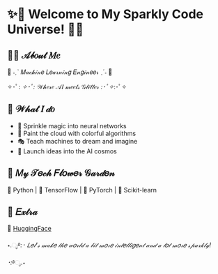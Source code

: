 # ✨🌟 Welcome to My Sparkly Code Universe! 🌟✨

## 👩‍💻 𝒜𝒷𝑜𝓊𝓉 𝑀𝑒

🎀 ˗ˏˋ 𝑀𝒶𝒸𝒽𝒾𝓃𝑒 𝐿𝑒𝒶𝓇𝓃𝒾𝓃𝑔 𝐸𝓃𝑔𝒾𝓃𝑒𝑒𝓇 ˎˊ˗ 🎀

✧･ﾟ: *✧･ﾟ:* 𝒲𝒽𝑒𝓇𝑒 𝒜𝐼 𝓂𝑒𝑒𝓉𝓈 𝒢𝓁𝒾𝓉𝓉𝑒𝓇 *:･ﾟ✧*:･ﾟ✧

## 💖 𝒲𝒽𝒶𝓉 𝐼 𝒹𝑜

- 🦄 Sprinkle magic into neural networks
- 🌈 Paint the cloud with colorful algorithms
- 🎭 Teach machines to dream and imagine
- 🚀 Launch ideas into the AI cosmos

## 🌸 𝑀𝓎 𝒯𝑒𝒸𝒽 𝐹𝓁𝑜𝓌𝑒𝓇 𝒢𝒶𝓇𝒹𝑒𝓃

🌼 Python | 🌻 TensorFlow | 🌺 PyTorch | 🌹 Scikit-learn

## 🌟 𝐸𝓍𝓉𝓇𝒶

🤗 [HuggingFace](https://huggingface.co/starsnatched)

⋆.ೃ࿔*:･ 𝐿𝑒𝓉'𝓈 𝓂𝒶𝓀𝑒 𝓉𝒽𝑒 𝓌𝑜𝓇𝓁𝒹 𝒶 𝒷𝒾𝓉 𝓂𝑜𝓇𝑒 𝒾𝓃𝓉𝑒𝓁𝓁𝒾𝑔𝑒𝓃𝓉 𝒶𝓃𝒹 𝒶 𝓁𝑜𝓉 𝓂𝑜𝓇𝑒 𝓈𝓅𝒶𝓇𝓀𝓁𝓎! ･:*࿔ೃ.⋆
